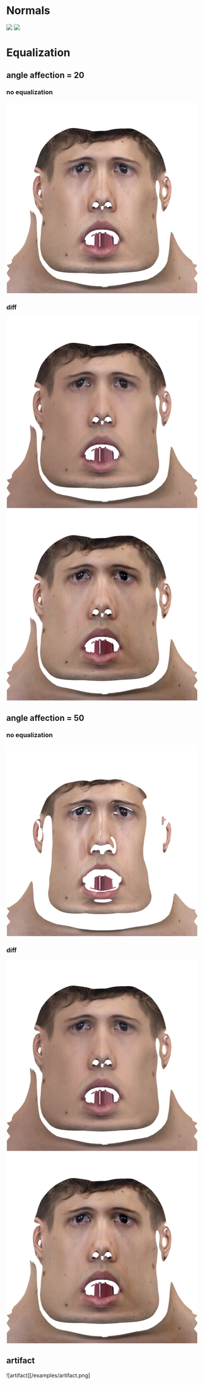 # Normals

<div class="juxtapose">
    <img src="examples/norm/old.png"/>
    <img src="examples/norm/new.png"/>
</div>

# Equalization

## angle affection = 20

### no equalization
![no eq 20](/examples/maxface/20/no.png)

### diff
<div class="juxtapose">
    <img src="examples/maxface/20/old.png"/>
    <img src="examples/maxface/20/new.png"/>
</div>

## angle affection = 50

### no equalization
![no eq 50](/examples/maxface/50/no.png)

### diff
<div class="juxtapose">
    <img src="examples/maxface/20/old.png"/>
    <img src="examples/maxface/20/new.png"/>
</div>

## artifact
![artifact][/examples/artifact.png]

